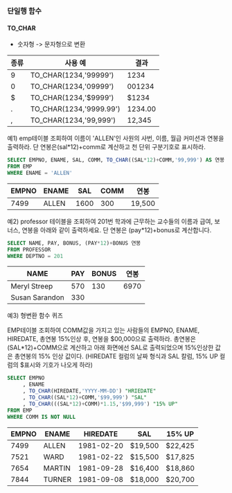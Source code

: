 ### 단일행 함수
#### TO_CHAR
- 숫자형 -> 문자형으로 변환

종류 | 사용 예 | 결과
--|--|--
9 | TO_CHAR(1234,'99999') | 1234
0 | TO_CHAR(1234,'09999') | 001234
$ | TO_CHAR(1234,'$9999') | $1234
. | TO_CHAR(1234,'9999.99') | 1234.00
, | TO_CHAR(1234,'99,999') | 12,345

예1) emp테이블 조회하여 이름이 'ALLEN'인 사원의 사번, 이름, 월급 커미션과 연봉을 출력하라. 단 연봉은(sal\*12)+comm로 계산하고 천 단위 구분기호로 표시하라.
```sql
SELECT EMPNO, ENAME, SAL, COMM, TO_CHAR((SAL*12)+COMM,'99,999') AS 연봉
FROM EMP
WHERE ENAME = 'ALLEN'
```
EMPNO | ENAME | SAL | COMM | 연봉
--|--|--|--|--
7499 | ALLEN | 1600 | 300 | 19,500

예2) professor 테이블을 조회하여 201번 학과에 근무하는 교수들의 이름과 급여, 보너스, 연봉을 아래와 같이 출력하세요. 단 연봉은 (pay\*12)+bonus로 계산합니다.
```sql
SELECT NAME, PAY, BONUS, (PAY*12)+BONUS 연봉
FROM PROFESSOR
WHERE DEPTNO = 201
```
NAME | PAY | BONUS | 연봉
--|--|--|--
Meryl Streep	|570	|130	|6970
Susan Sarandon	|330	|	|

예3) 형변환 함수 퀴즈

EMP테이블 조회하여 COMM값을 가지고 있는 사람들의 EMPNO, ENAME, HIREDATE, 총연봉 15%인상 후, 연봉을 $00,000으로 출력하라. 총연봉은 (SAL\*12)+COMM으로 계산하고 아래 화면에선 SAL로 출력되었으며 15%인상한 값은 총연봉의 15% 인상 값이다.
(HIREDATE 컬럼의 날짜 형식과 SAL 칼럼, 15% UP 컬럼의 $표시와 기호가 나오게 하라)
```sql
SELECT EMPNO
     , ENAME
     , TO_CHAR(HIREDATE,'YYYY-MM-DD') "HRIEDATE"
     , TO_CHAR((SAL*12)+COMM,'$99,999') "SAL"
     , TO_CHAR(((SAL*12)+COMM)*1.15,'$99,999') "15% UP"
FROM EMP
WHERE COMM IS NOT NULL
```

EMPNO | ENAME | HIREDATE | SAL | 15% UP
--|--|--|--|--
7499	|ALLEN	|1981-02-20	 |$19,500	 |$22,425
7521	|WARD	|1981-02-22	 |$15,500	 |$17,825
7654	|MARTIN	|1981-09-28	 |$16,400	 |$18,860
7844	|TURNER	|1981-09-08	 |$18,000	 |$20,700

